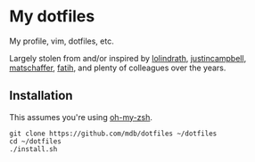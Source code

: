 # My dotfiles

My profile, vim, dotfiles, etc.

Largely stolen from and/or inspired by [lolindrath](https://github.com/lolindrath), [justincampbell](https://github.com/justincampbell), [matschaffer](https://github.com/matschaffer), [fatih](https://github.com/fatih/dotfiles), and plenty of colleagues over the years.

## Installation

This assumes you're using [oh-my-zsh](https://github.com/robbyrussell/oh-my-zsh).

```
git clone https://github.com/mdb/dotfiles ~/dotfiles
cd ~/dotfiles
./install.sh
```

